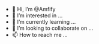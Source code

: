 - 👋 Hi, I’m @Amfify
- 👀 I’m interested in ...
- 🌱 I’m currently learning ...
- 💞️ I’m looking to collaborate on ...
- 📫 How to reach me ...

<!---
Amfify/Amfify is a ✨ special ✨ repository because its `README.md` (this file) appears on your GitHub profile.
You can click the Preview link to take a look at your changes.
--->
